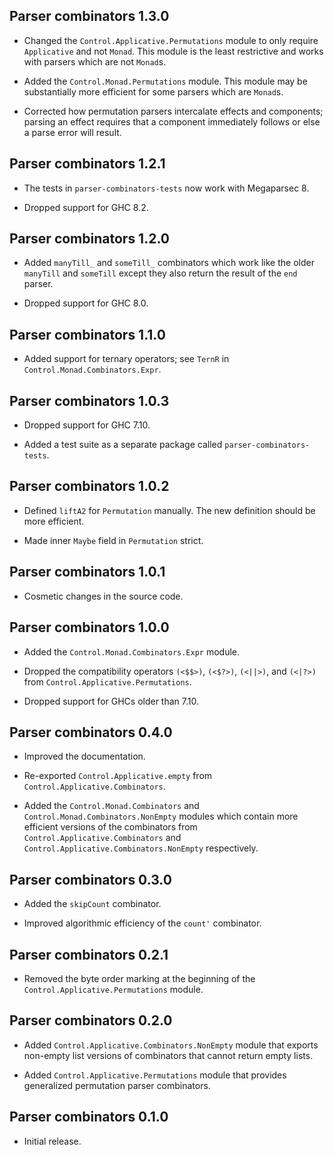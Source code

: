 ## Parser combinators 1.3.0

* Changed the `Control.Applicative.Permutations` module to only require
  `Applicative` and not `Monad`. This module is the least restrictive and works
  with parsers which are not `Monad`s.

* Added the `Control.Monad.Permutations` module. This module may be
  substantially more efficient for some parsers which are `Monad`s.

* Corrected how permutation parsers intercalate effects and components; parsing
  an effect requires that a component immediately follows or else a parse error
  will result.

## Parser combinators 1.2.1

* The tests in `parser-combinators-tests` now work with Megaparsec 8.

* Dropped support for GHC 8.2.

## Parser combinators 1.2.0

* Added `manyTill_` and `someTill_` combinators which work like the older
  `manyTill` and `someTill` except they also return the result of the `end`
  parser.

* Dropped support for GHC 8.0.

## Parser combinators 1.1.0

* Added support for ternary operators; see `TernR` in
  `Control.Monad.Combinators.Expr`.

## Parser combinators 1.0.3

* Dropped support for GHC 7.10.

* Added a test suite as a separate package called
  `parser-combinators-tests`.

## Parser combinators 1.0.2

* Defined `liftA2` for `Permutation` manually. The new definition should be
  more efficient.

* Made inner `Maybe` field in `Permutation` strict.

## Parser combinators 1.0.1

* Cosmetic changes in the source code.

## Parser combinators 1.0.0

* Added the `Control.Monad.Combinators.Expr` module.

* Dropped the compatibility operators `(<$$>)`, `(<$?>)`, `(<||>)`, and
  `(<|?>)` from `Control.Applicative.Permutations`.

* Dropped support for GHCs older than 7.10.

## Parser combinators 0.4.0

* Improved the documentation.

* Re-exported `Control.Applicative.empty` from
  `Control.Applicative.Combinators`.

* Added the `Control.Monad.Combinators` and
  `Control.Monad.Combinators.NonEmpty` modules which contain more efficient
  versions of the combinators from `Control.Applicative.Combinators` and
  `Control.Applicative.Combinators.NonEmpty` respectively.

## Parser combinators 0.3.0

* Added the `skipCount` combinator.

* Improved algorithmic efficiency of the `count'` combinator.

## Parser combinators 0.2.1

* Removed the byte order marking at the beginning of the
  `Control.Applicative.Permutations` module.

## Parser combinators 0.2.0

* Added `Control.Applicative.Combinators.NonEmpty` module that exports
  non-empty list versions of combinators that cannot return empty lists.

* Added `Control.Applicative.Permutations` module that provides generalized
  permutation parser combinators.

## Parser combinators 0.1.0

* Initial release.
